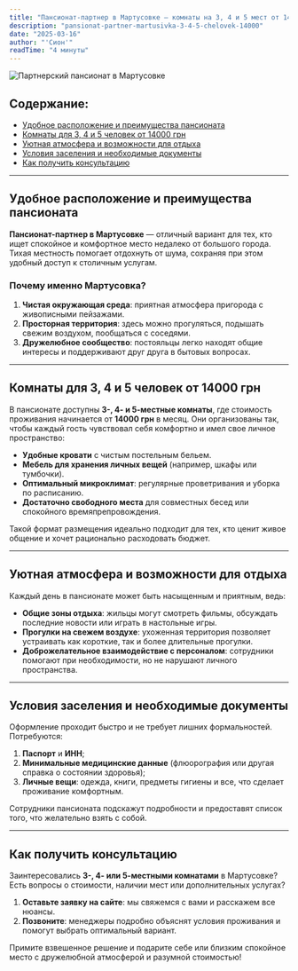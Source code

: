 ```yaml
---
title: "Пансионат-партнер в Мартусовке — комнаты на 3, 4 и 5 мест от 14000 грн"
description: "pansionat-partner-martusivka-3-4-5-chelovek-14000"
date: "2025-03-16"
author: "'Сион'"
readTime: "4 минуты"
---
```


![Партнерский пансионат в Мартусовке](/images/blog-martusivka-partner-2.jpeg)

## Содержание:
- [Удобное расположение и преимущества пансионата](#удобное-расположение-и-преимущества-пансионата)
- [Комнаты для 3, 4 и 5 человек от 14000 грн](#комнаты-для-3-4-и-5-человек-от-14000-грн)
- [Уютная атмосфера и возможности для отдыха](#уютная-атмосфера-и-возможности-для-отдыха)
- [Условия заселения и необходимые документы](#условия-заселения-и-необходимые-документы)
- [Как получить консультацию](#как-получить-консультацию)

---

## Удобное расположение и преимущества пансионата

**Пансионат-партнер в Мартусовке** — отличный вариант для тех, кто ищет спокойное и комфортное место недалеко от большого города. Тихая местность помогает отдохнуть от шума, сохраняя при этом удобный доступ к столичным услугам.

### Почему именно Мартусовка?
1. **Чистая окружающая среда**: приятная атмосфера пригорода с живописными пейзажами.  
2. **Просторная территория**: здесь можно прогуляться, подышать свежим воздухом, пообщаться с соседями.  
3. **Дружелюбное сообщество**: постояльцы легко находят общие интересы и поддерживают друг друга в бытовых вопросах.

---

## Комнаты для 3, 4 и 5 человек от 14000 грн

В пансионате доступны **3-, 4- и 5-местные комнаты**, где стоимость проживания начинается от **14000 грн** в месяц. Они организованы так, чтобы каждый гость чувствовал себя комфортно и имел свое личное пространство:

- **Удобные кровати** с чистым постельным бельем.  
- **Мебель для хранения личных вещей** (например, шкафы или тумбочки).  
- **Оптимальный микроклимат**: регулярные проветривания и уборка по расписанию.  
- **Достаточно свободного места** для совместных бесед или спокойного времяпрепровождения.

Такой формат размещения идеально подходит для тех, кто ценит живое общение и хочет рационально расходовать бюджет.

---

## Уютная атмосфера и возможности для отдыха

Каждый день в пансионате может быть насыщенным и приятным, ведь:

- **Общие зоны отдыха**: жильцы могут смотреть фильмы, обсуждать последние новости или играть в настольные игры.  
- **Прогулки на свежем воздухе**: ухоженная территория позволяет устраивать как короткие, так и более длительные прогулки.  
- **Доброжелательное взаимодействие с персоналом**: сотрудники помогают при необходимости, но не нарушают личного пространства.

---

## Условия заселения и необходимые документы

Оформление проходит быстро и не требует лишних формальностей. Потребуются:

1. **Паспорт** и **ИНН**;  
2. **Минимальные медицинские данные** (флюорография или другая справка о состоянии здоровья);  
3. **Личные вещи**: одежда, книги, предметы гигиены и все, что сделает проживание комфортным.

Сотрудники пансионата подскажут подробности и предоставят список того, что желательно взять с собой.

---

## Как получить консультацию

Заинтересовались **3-, 4- или 5-местными комнатами** в Мартусовке? Есть вопросы о стоимости, наличии мест или дополнительных услугах?

1. **Оставьте заявку на сайте**: мы свяжемся с вами и расскажем все нюансы.  
2. **Позвоните**: менеджеры подробно объяснят условия проживания и помогут выбрать оптимальный вариант.

Примите взвешенное решение и подарите себе или близким спокойное место с дружелюбной атмосферой и разумной стоимостью!  
